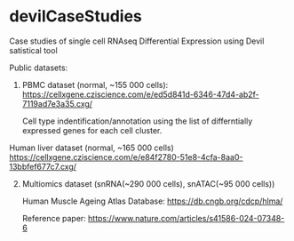 # devilCaseStudies
Case studies of single cell RNAseq Differential Expression using Devil satistical tool 

Public datasets:

1) PBMC dataset (normal, ~155 000 cells): https://cellxgene.cziscience.com/e/ed5d841d-6346-47d4-ab2f-7119ad7e3a35.cxg/
   
   Cell type indentification/annotation using the list of differntially expressed genes for each cell cluster.

Human liver dataset (normal, ~165 000 cells)
https://cellxgene.cziscience.com/e/e84f2780-51e8-4cfa-8aa0-13bbfef677c7.cxg/
   

2) Multiomics dataset (snRNA(~290 000 cells), snATAC(~95 000 cells)) 

   Human Muscle Ageing Atlas Database: https://db.cngb.org/cdcp/hlma/
   
   Reference paper: https://www.nature.com/articles/s41586-024-07348-6
